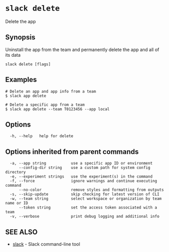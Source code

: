 # `slack delete`

Delete the app

## Synopsis

Uninstall the app from the team and permanently delete the app and all of its data

```
slack delete [flags]
```

## Examples

```
# Delete an app and app info from a team
$ slack app delete

# Delete a specific app from a team
$ slack app delete --team T0123456 --app local
```

## Options

```
  -h, --help   help for delete
```

## Options inherited from parent commands

```
  -a, --app string           use a specific app ID or environment
      --config-dir string    use a custom path for system config directory
  -e, --experiment strings   use the experiment(s) in the command
  -f, --force                ignore warnings and continue executing command
      --no-color             remove styles and formatting from outputs
  -s, --skip-update          skip checking for latest version of CLI
  -w, --team string          select workspace or organization by team name or ID
      --token string         set the access token associated with a team
  -v, --verbose              print debug logging and additional info
```

## SEE ALSO

* [slack](slack)	 - Slack command-line tool

